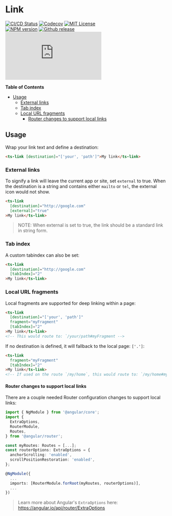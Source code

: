 <h1>Link</h1>

[![CI/CD Status][github-action-badge]][github-action-link] [![Codecov][codecov-badge]][codecov-project] [![MIT License][license-image]][license-url]  
[![NPM version][npm-version-image]][npm-package] [![Github release][gh-release-badge]][gh-releases] [![Library size][file-size-badge]][raw-distribution-js]

<!-- START doctoc generated TOC please keep comment here to allow auto update -->
<!-- DON'T EDIT THIS SECTION, INSTEAD RE-RUN doctoc TO UPDATE -->
**Table of Contents**

- [Usage](#usage)
  - [External links](#external-links)
  - [Tab index](#tab-index)
  - [Local URL fragments](#local-url-fragments)
    - [Router changes to support local links](#router-changes-to-support-local-links)

<!-- END doctoc generated TOC please keep comment here to allow auto update -->


## Usage

Wrap your link text and define a destination:

```html
<ts-link [destination]="['your', 'path']">My link</ts-link>
```


### External links

To signify a link will leave the current app or site, set `external` to true. 
When the destination is a string and contains either `mailto` or `tel`, the external icon would not show.

```html
<ts-link
  [destination]="http://google.com"
  [external]="true"
>My link</ts-link>
```

> NOTE: When external is set to true, the link should be a standard link in string form.


### Tab index

A custom tabindex can also be set:

```html
<ts-link
  [destination]="http://google.com"
  [tabIndex]="2"
>My link</ts-link>
```


### Local URL fragments

Local fragments are supported for deep linking within a page:

```html
<ts-link
  [destination]="['your', 'path']"
  fragment="myFragment"
  [tabIndex]="2"
>My link</ts-link>
<!-- This would route to: `/your/path#myFragment -->
```

If no destination is defined, it will fallback to the local page: `['.']`:

```html
<ts-link
  fragment="myFragment"
  [tabIndex]="2"
>My link</ts-link>
<!-- If used on the route `/my/home`, this would route to: `/my/home#myFragment` -->
```

#### Router changes to support local links

There are a couple needed Router configuration changes to support local links:

```typescript
import { NgModule } from '@angular/core';
import {
  ExtraOptions,
  RouterModule,
  Routes,
} from '@angular/router';

const myRoutes: Routes = [...];
const routerOptions: ExtraOptions = {
  anchorScrolling: 'enabled',
  scrollPositionRestoration: 'enabled',
};

@NgModule({
  ...
  imports: [RouterModule.forRoot(myRoutes, routerOptions)],
  ...
})
```

> Learn more about Angular's `ExtraOptions` here: https://angular.io/api/router/ExtraOptions
 
 
<!-- Links -->
[license-url]:         https://github.com/GetTerminus/terminus-oss/blob/release/LICENSE
[license-image]:       http://img.shields.io/badge/license-MIT-blue.svg
[codecov-project]:     https://codecov.io/gh/GetTerminus/terminus-oss
[codecov-badge]:       https://codecov.io/gh/GetTerminus/terminus-oss/branch/release/graph/badge.svg
[npm-version-image]:   http://img.shields.io/npm/v/@terminus/ui-link.svg
[npm-package]:         https://www.npmjs.com/package/@terminus/ui-link
[gh-release-badge]:    https://img.shields.io/github/release/GetTerminus/terminus-oss.svg
[gh-releases]:         https://github.com/GetTerminus/terminus-ui/releases/
[github-action-badge]: https://github.com/GetTerminus/terminus-oss/workflows/Release%20CI/badge.svg
[github-action-link]:  https://github.com/GetTerminus/terminus-oss/actions?query=workflow%3A%22CI+Release%22
[file-size-badge]:     http://img.badgesize.io/https://unpkg.com/@terminus/ui-link/bundles/terminus-ui-link.umd.min.js?compression=gzip
[raw-distribution-js]: https://unpkg.com/@terminus/ui-link/bundles/terminus-ui-link.umd.js
